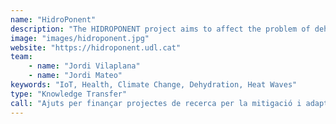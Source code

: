 ```yaml
---
name: "HidroPonent"
description: "The HIDROPONENT project aims to affect the problem of dehydration in the face of heat waves and the progressive increase in temperature caused by climate change through the control of the hydration of vulnerable people in the province of Lleida."
image: "images/hidroponent.jpg"
website: "https://hidroponent.udl.cat"
team: 
    - name: "Jordi Vilaplana"
    - name: "Jordi Mateo"
keywords: "IoT, Health, Climate Change, Dehydration, Heat Waves"
type: "Knowledge Transfer"
call: "Ajuts per finançar projectes de recerca per la mitigació i adaptació al canvi climàtic 2023"
---
```


